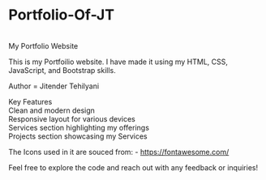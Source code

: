 # Portfolio-Of-JT
<br>
My Portfolio Website
<br>

This is my Portfoilio website. I have made it using my HTML, CSS, JavaScript, and Bootstrap skills.
<br>

Author = Jitender Tehilyani
<br>

Key Features
<br>
Clean and modern design
<br>
Responsive layout for various devices
<br>
Services section highlighting my offerings
<br>
Projects section showcasing my Services
<br>


The Icons used in it are souced from: - https://fontawesome.com/
<br>

Feel free to explore the code and reach out with any feedback or inquiries!



